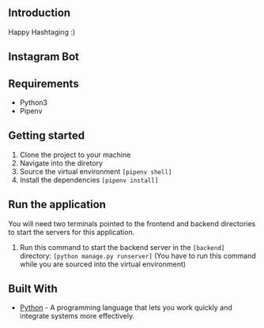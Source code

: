 ## Introduction
Happy Hashtaging :)
## Instagram Bot
## Requirements
* Python3
* Pipenv

## Getting started
1. Clone the project to your machine
2. Navigate into the diretory 
3. Source the virtual environment ```[pipenv shell]```
4. Install the dependencies ```[pipenv install]```


## Run the application
You will need two terminals pointed to the frontend and backend directories to start the servers for this application.

1. Run this command to start the backend server in the ```[backend]``` directory: ```[python manage.py runserver]``` (You have to run this command while you are sourced into the virtual environment)


## Built With
* [Python](https://www.python.org/) - A programming language that lets you work quickly and integrate systems more effectively.
